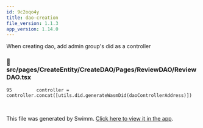 ```yaml
---
id: 9c2oqo4y
title: dao-creation
file_version: 1.1.3
app_version: 1.14.0
---
```


When creating dao, add admin group's did as a controller
<!-- NOTE-swimm-snippet: the lines below link your snippet to Swimm -->
### 📄 src/pages/CreateEntity/CreateDAO/Pages/ReviewDAO/ReviewDAO.tsx
```tsx
95         controller = controller.concat([utils.did.generateWasmDid(daoControllerAddress)])
```

<br/>

This file was generated by Swimm. [Click here to view it in the app](https://app.swimm.io/repos/Z2l0aHViJTNBJTNBaXhvLXdlYmNsaWVudCUzQSUzQWl4b2ZvdW5kYXRpb24=/docs/9c2oqo4y).
